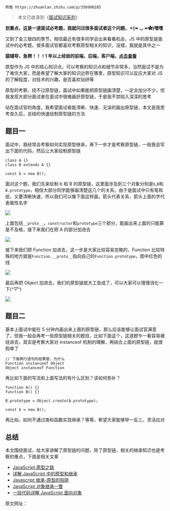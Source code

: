 `转载 https://zhuanlan.zhihu.com/p/356980105`

> 本文已收录到《[面试知识系列](https://link.zhihu.com/?target=https%3A//yanhaijing.com/tags/%23%25E9%259D%25A2%25E8%25AF%2595%25E7%259F%25A5%25E8%25AF%2586-ref)》

**划重点，这是一道面试必考题，我就问过很多面试者这个问题，✧(≖ ◡ ≖✿)嘿嘿**

又到了金三银四的季节，相信最近有很多同学会出来看看机会，JS 中的原型是面试中的必考题，很多面试官都喜欢考察原型相关的知识，没错，我就是其中之一

**猿辅导，急聘！！！1 年以上经验的前端，后端，客户端，[点击查看](https://link.zhihu.com/?target=https%3A//yanhaijing.com//job/)**

原型作为 JS 中的核心知识点，可以考察的知识点和细节非常多，当然面试不是为了难住大家，而是希望了解大家的知识边界在哪里，原型知识可以反应大家对 JS 的了解程度，对技术的兴趣，是否喜欢钻研等

原型的考察，绕不过原型链，面试中如果能把原型链画清楚，一定会加分不少，但我发现大部分面试者在面试中很难画好原型链，于是我不禁陷入深深的思考

站在面试官的角度，我希望面试者能清晰、快速、无误的画出原型链，本文是我思考良久后，总结的快速绘制原型链的方法

## 题目一

面试中，我经常会考察如何实现原型继承，再下一步才是考察原型链，一般我会写出下面的代码，然后让大家绘制原型链

```
class A {}
class B extends A {}

const b = new B();
```

面对这个题，我们先来绘制 b 和 B 的原型链，这里面涉及到三个对象分别是`b`,`B`和`B.prototype`，相信大部分同学能够画清楚这几个的关系，由于是面试中只有笔和纸，又要清晰快速，所以我们可以像下面这样画，箭头代表关系，箭头上面的字代表属性名字

![](https://pic2.zhimg.com/v2-f66140d4b43e3e468b17da52dc507271_b.jpg)

上面包括`__proto__`，`constructor`和`prototype`三个部分，能画出来上面的只能算是不及格，接下来我们在把 A 的部分加进去

![](https://pic2.zhimg.com/v2-f7ff5661b0a5c063056ea96c7865e359_b.jpg)

接下来我们把 Function 加进去，这一步是大家比较容易忽略的，Function 比较特殊的地方就是`Function.__proto__`指向自己的`Function.prototype`，图中红色的线

![](https://pic2.zhimg.com/v2-cd9e3b3ee13284d2793e2ccb9d9b5c01_b.jpg)

最后再把 Object 加进去，我们的原型链就大工告成了，可以大家可以慢慢消化一下(_^▽^_)

![](https://pic2.zhimg.com/v2-3a14864a10166a6d1558e249a0148c21_b.jpg)

## 题目二

基本上面试中能在 5 分钟内画出来上面的原型链，那么应该能够让面试官满意了，但我一般会再考一些原型链相关的题目，比如下面这个，这道题乍一看容易被绕进去，其实是考察大家对 instanceof 机制的理解，再结合上面的原型链，就很假单了

```
// 下面两行语句的结果是，为什么
Function instanceof Object
Object instanceof Function
```

再比如下面的写法和上面写法的有什么区别？该如何弥补？

```
function A() {}
function B() {}

B.prototype = Object.create(A.prototype);

const b = new B();
```

再比如，如何不通过类和函数实现继承？等等，希望大家能够举一反三，灵活应对

## 总结

本文围绕面试，给大家讲解了原型链的问题，除了原型链，相关的继承知识也是考察的重点，下面是相关文章

- [JavaScript 原型之路](https://link.zhihu.com/?target=https%3A//yanhaijing.com/javascript/2014/07/18/javascript-prototype/)
- [详解 JavaScript 中的原型和继承](https://link.zhihu.com/?target=https%3A//yanhaijing.com/javascript/2016/07/24/prototype-and-inheritance-of-js/)
- [Javascript 继承-原型的陷阱](https://link.zhihu.com/?target=https%3A//yanhaijing.com/javascript/2013/08/23/javascript-inheritance-how-to-shoot-yourself-in-the-foot-with-prototypes/)
- [JavaScript 对象继承一瞥](https://link.zhihu.com/?target=https%3A//yanhaijing.com/javascript/2014/11/09/object-inherit-of-js/)
- [一段代码详解 JavaScript 面向对象](https://link.zhihu.com/?target=https%3A//yanhaijing.com/javascript/2014/05/15/a-code-explain-javascript-oop/)

原文网址：

